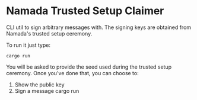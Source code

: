 # Namada Trusted Setup Claimer

CLI util to sign arbitrary messages with. The signing keys are obtained from
Namada's trusted setup ceremony.

To run it just type:

```shell
cargo run
```

You will be asked to provide the seed used during the trusted setup ceremony.
Once you've done that, you can choose to:

1. Show the public key
2. Sign a message
cargo run
